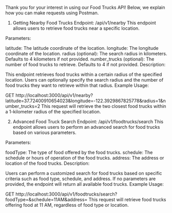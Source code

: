 Thank you for your interest in using our Food Trucks API! Below, we explain how you can make requests using Postman.

1. Getting Nearby Food Trucks
Endpoint: /api/v1/nearby
This endpoint allows users to retrieve food trucks near a specific location.

Parameters:

latitude: The latitude coordinate of the location.
longitude: The longitude coordinate of the location.
radius (optional): The search radius in kilometers. Defaults to 4 kilometers if not provided.
number_trucks (optional): The number of food trucks to retrieve. Defaults to 4 if not provided.
Description:

This endpoint retrieves food trucks within a certain radius of the specified location. Users can optionally specify the search radius and the number of food trucks they want to retrieve within that radius.
Example Usage:

GET http://localhost:3000/api/v1/nearby?latitude=37.72400910654023&longitude=-122.3929867825778&radius=1&number_trucks=2
This request will retrieve the two closest food trucks within a 1-kilometer radius of the specified location.

2. Advanced Food Truck Search
Endpoint: /api/v1/foodtrucks/search
This endpoint allows users to perform an advanced search for food trucks based on various parameters.

Parameters:

foodType: The type of food offered by the food trucks.
schedule: The schedule or hours of operation of the food trucks.
address: The address or location of the food trucks.
Description:

Users can perform a customized search for food trucks based on specific criteria such as food type, schedule, and address. If no parameters are provided, the endpoint will return all available food trucks.
Example Usage:

GET http://localhost:3000/api/v1/foodtrucks/search?foodType=&schedule=11AM&address=
This request will retrieve food trucks offering food at 11 AM, regardless of food type or location.
